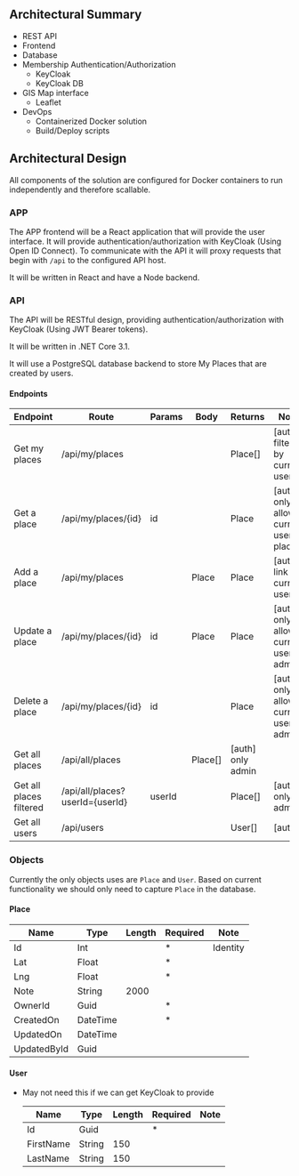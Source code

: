 ## Architectural Summary

- REST API
- Frontend
- Database
- Membership Authentication/Authorization
  - KeyCloak
  - KeyCloak DB
- GIS Map interface
  - Leaflet
- DevOps
  - Containerized Docker solution
  - Build/Deploy scripts

## Architectural Design
All components of the solution are configured for Docker containers to run independently and therefore scallable.

### APP
The APP frontend will be a React application that will provide the user interface.  It will provide authentication/authorization with KeyCloak (Using Open ID Connect).  To communicate with the API it will proxy requests that begin with `/api` to the configured API host.

It will be written in React and have a Node backend.

### API

The API will be RESTful design, providing authentication/authorization with KeyCloak (Using JWT Bearer tokens).

It will be written in .NET Core 3.1.

It will use a PostgreSQL database backend to store My Places that are created by users.

#### Endpoints

| Endpoint                | Route                           | Params | Body    | Returns           | Note                                    |
| ----------------------- | ------------------------------- | ------ | ------- | ----------------- | --------------------------------------- |
| Get my places           | /api/my/places                  |        |         | Place[]           | [auth] filtered by current user         |
| Get a place             | /api/my/places/{id}             | id     |         | Place             | [auth] only allow current users places  |
| Add a place             | /api/my/places                  |        | Place   | Place             | [auth] link to current user             |
| Update a place          | /api/my/places/{id}             | id     | Place   | Place             | [auth] only allow current user or admin |
| Delete a place          | /api/my/places/{id}             | id     |         | Place             | [auth] only allow current user or admin |
| Get all places          | /api/all/places                 |        | Place[] | [auth] only admin |
| Get all places filtered | /api/all/places?userId={userId} | userId |         | Place[]           | [auth] only admin                       |
| Get all users           | /api/users                      |        |         | User[]            | [auth]                                  |

### Objects

Currently the only objects uses are `Place` and `User`.
Based on current functionality we should only need to capture `Place` in the database.

#### Place

| Name        | Type     | Length | Required | Note     |
| ----------- | -------- | ------ | -------- | -------- |
| Id          | Int      |        | \*       | Identity |
| Lat         | Float    |        | \*       |
| Lng         | Float    |        | \*       |
| Note        | String   | 2000   |
| OwnerId     | Guid     |        | \*       |
| CreatedOn   | DateTime |        | \*       |
| UpdatedOn   | DateTime |
| UpdatedById | Guid     |

#### User

- May not need this if we can get KeyCloak to provide

  | Name      | Type   | Length | Required | Note |
  | --------- | ------ | ------ | -------- | ---- |
  | Id        | Guid   |        | \*       |      |
  | FirstName | String | 150    |
  | LastName  | String | 150    |
